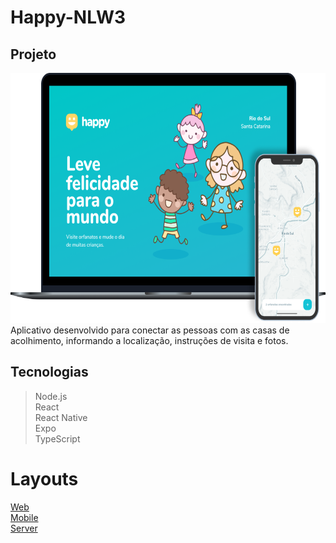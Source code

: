 # Happy-NLW3

## Projeto
  <img src="https://github.com/GabrielBrotas/Happy-NLW3/blob/main/images/happy.png" width="700px" height="400px" />
  Aplicativo desenvolvido para conectar as pessoas com as casas de acolhimento, informando a localização, instruções de visita e fotos.
  
## Tecnologias
  > Node.js <br />
  > React <br />
  > React Native <br />
  > Expo <br />
  > TypeScript <br />

# Layouts
  <a href="https://github.com/GabrielBrotas/Happy-NLW3/tree/main/web">Web</a> <br />
  <a href="https://github.com/GabrielBrotas/Happy-NLW3/tree/main/mobile">Mobile</a> <br />
  <a href="https://github.com/GabrielBrotas/Happy-NLW3/tree/main/server">Server</a> <br />
